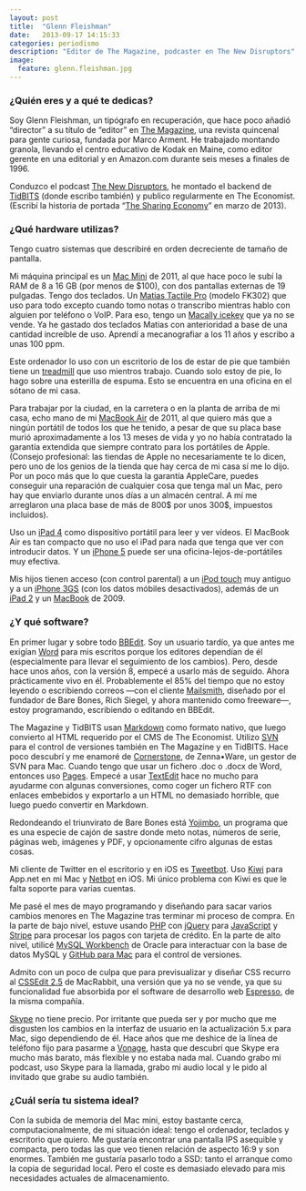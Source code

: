 ```yaml
---
layout: post
title:  "Glenn Fleishman"
date:   2013-09-17 14:15:33
categories: periodismo
description: "Editor de The Magazine, podcaster en The New Disruptors"
image:
  feature: glenn.fleishman.jpg
---
```


### ¿Quién eres y a qué te dedicas?

Soy Glenn Fleishman, un tipógrafo en recuperación, que hace poco añadió
“director” a su título de “editor” en [The Magazine][the-magazine], una revista
quincenal para gente curiosa, fundada por Marco Arment. He trabajado montando
granola, llevando el centro educativo de Kodak en Maine, como editor gerente
en una editorial y en Amazon.com durante seis meses a finales de 1996.

Conduzco el podcast [The New Disruptors][the-new-disruptors], he montado el
backend de [TidBITS][tidbits] (donde escribo también) y publico regularmente en
The Economist. (Escribí la historia de portada
“[The Sharing Economy][the-sharing-economy]” en marzo de 2013).

[the-magazine]: http://the-magazine.org/
[the-new-disruptors]: http://muleradio.net/newdisruptors
[tidbits]: http://tidbits.com/
[the-sharing-economy]: http://www.economist.com/news/technology-quarterly/21572914-collaborative-consumption-technology-makes-it-easier-people-rent-items


### ¿Qué hardware utilizas?

Tengo cuatro sistemas que describiré en orden decreciente de tamaño de pantalla.

Mi máquina principal es un [Mac Mini][mac-mini] de 2011, al que hace poco le
subí la RAM de 8 a 16 GB (por menos de $100), con dos pantallas externas de 19
pulgadas. Tengo dos teclados. Un [Matias Tactile Pro][matias-tactile-pro]
(modelo FK302) que uso para todo excepto cuando tomo notas o transcribo mientras
hablo con alguien por teléfono o VoIP. Para eso, tengo un
[Macally icekey][macally-icekey] que ya no se vende. Ya he gastado dos teclados
Matias con anterioridad a base de una cantidad increíble de uso. Aprendí a
mecanografiar a los 11 años y escribo a unas 100 ppm.

Este ordenador lo uso con un escritorio de los de estar de pie que también tiene
un [treadmill][treadmill] que uso mientros trabajo. Cuando solo estoy de pie, lo
hago sobre una esterilla de espuma. Esto se encuentra en una oficina en el
sótano de mi casa.

Para trabajar por la ciudad, en la carretera o en la planta de arriba de mi
casa, echo mano de mi [MacBook Air][macbook-air] de 2011, al que quiero más que
a ningún portátil de todos los que he tenido, a pesar de que su placa base murió
aproximadamente a los 13 meses de vida y yo no había contratado la garantía
extendida que siempre contrato para los portátiles de Apple. (Consejo
profesional: las tiendas de Apple no necesariamente te lo dicen, pero uno de los
genios de la tienda que hay cerca de mi casa sí me lo dijo. Por un poco más que
lo que cuesta la garantía AppleCare, puedes conseguir una reparación de
cualquier cosa que tenga mal un Mac, pero hay que enviarlo durante unos días a
un almacén central. A mí me arreglaron una placa base de más de 800$ por unos
300$, impuestos incluidos).

Uso un [iPad 4][ipad-4] como dispositivo portátil para leer y ver vídeos. El
MacBook Air es tan compacto que no uso el iPad para nada que tenga que ver con
introducir datos. Y un [iPhone 5][iphone-5] puede ser una
oficina-lejos-de-portátiles muy efectiva.

Mis hijos tienen acceso (con control parental) a un [iPod touch][ipod-touch] muy
antiguo y a un [iPhone 3GS][iphone-3gs] (con los datos móbiles desactivados),
además de un [iPad 2][ipad-2] y un [MacBook][macbook] de 2009.

[mac-mini]: http://www.apple.com/macmini/
[matias-tactile-pro]: http://www.matias.ca/tactilepro/
[macally-icekey]: http://www.newegg.com/Product/Product.aspx?Item=N82E16823160004
[treadmill]: http://www.treaddesk.com/
[macbook-air]: http://www.apple.com/macbookair/
[ipad-4]: http://en.wikipedia.org/wiki/IPad_(4th_generation)
[iphone-5]: http://www.apple.com/iphone/
[ipod-touch]: http://www.apple.com/ipodtouch/
[iphone-3gs]: http://www.apple.com/iphone/iphone-3gs/
[ipad-2]: http://www.apple.com/ipad/
[macbook]: http://www.apple.com/macbook/

### ¿Y qué software?

En primer lugar y sobre todo [BBEdit][bbedit]. Soy un usuario tardío, ya que
antes me exigían [Word][word] para mis escritos porque los editores dependían
de él (especialmente para llevar el seguimiento de los cambios). Pero, desde
hace unos años, con la versión 8, empecé a usarlo más de seguido. Ahora
prácticamente vivo en él. Probablemente el 85% del tiempo que no estoy leyendo o
escribiendo correos —con el cliente [Mailsmith][mailsmith], diseñado por el
fundador de Bare Bones, Rich Siegel, y ahora mantenido como freeware—, estoy
programando, escribiendo o editando en BBEdit.

The Magazine y TidBITS usan [Markdown][markdown] como formato nativo, que luego
convierto al HTML requerido por el CMS de The Economist. Utilizo [SVN][svn] para
el control de versiones también en The Magazine y en TidBITS. Hace poco descubrí
y me enamoré de [Cornerstone][cornerstone], de Zenna•Ware, un gestor de SVN para
Mac. Cuando tengo que usar un fichero .doc o .docx de Word, entonces uso
[Pages][pages]. Empecé a usar [TextEdit][textedit] hace no mucho para ayudarme
con algunas conversiones, como coger un fichero RTF con enlaces embebidos y
exportarlo a un HTML no demasiado horrible, que luego puedo convertir en
Markdown.

Redondeando el triunvirato de Bare Bones está [Yojimbo][yojimbo], un programa
que es una especie de cajón de sastre donde meto notas, números de serie,
páginas web, imágenes y PDF, y opcionamente cifro algunas de estas cosas.

Mi cliente de Twitter en el escritorio y en iOS es [Tweetbot][tweetbot]. Uso
[Kiwi][kiwi] para App.net en mi Mac y [Netbot][netbot] en iOS. Mi único problema
con Kiwi es que le falta soporte para varias cuentas.

Me pasé el mes de mayo programando y diseñando para sacar varios cambios menores
en The Magazine tras terminar mi proceso de compra. En la parte de bajo nivel,
estuve usando [PHP][php] con [jQuery][jquery] para [JavaScript][javascript] y
[Stripe][stripe] para procesar los pagos con tarjeta de crédito. En la parte de
alto nivel, utilicé [MySQL Workbench][mysql-workbench] de Oracle para
interactuar con la base de datos MySQL y [GitHub para Mac][github-for-mac] para
el control de versiones.

Admito con un poco de culpa que para previsualizar y diseñar CSS recurro al
[CSSEdit 2.5][cssedit] de MacRabbit, una versión que ya no se vende, ya que su
funcionalidad fue absorbida por el software de desarrollo web
[Espresso][espresso], de la misma compañía.

[Skype][skype] no tiene precio. Por irritante que pueda ser y por mucho que me
disgusten los cambios en la interfaz de usuario en la actualización 5.x para
Mac, sigo dependiendo de él. Hace años que me deshice de la línea de teléfono
fijo para pasarme a [Vonage][vonage], hasta que descubrí que Skype era mucho más
barato, más flexible y no estaba nada mal. Cuando grabo mi podcast, uso Skype
para la llamada, grabo mi audio local y le pido al invitado que grabe su audio
también.

[bbedit]: http://barebones.com/products/bbedit/
[word]: http://office.microsoft.com/en-us/word/
[mailsmith]: http://www.mailsmith.org/
[markdown]: http://daringfireball.net/projects/markdown/
[svn]: http://subversion.tigris.org/
[cornerstone]: http://zennaware.com/cornerstone/
[pages]: http://www.apple.com/iwork/pages/
[textedit]: http://support.apple.com/kb/HT2523
[yojimbo]: http://barebones.com/products/Yojimbo/
[tweetbot]: http://tapbots.com/software/tweetbot/mac/
[kiwi]: http://kiwi-app.net/
[netbot]: http://tapbots.com/software/netbot/
[php]: http://php.net/
[jquery]: http://jquery.com/
[javascript]: http://www.ecmascript.org/
[stripe]: https://stripe.com/
[mysql-workbench]: https://www.mysql.com/products/workbench/
[github-for-mac]: http://mac.github.com/
[cssedit]: http://macrabbit.com/cssedit/
[espresso]: http://macrabbit.com/espresso/
[skype]: http://www.skype.com/
[vonage]: http://www.vonage.com/

### ¿Cuál sería tu sistema ideal?

Con la subida de memoria del Mac mini, estoy bastante cerca, computacionalmente,
de mi situación ideal: tengo el ordenador, teclados y escritorio que quiero. Me
gustaría encontrar una pantalla IPS asequible y compacta, pero todas las que
veo tienen relación de aspecto 16:9 y son enormes. También me gustaría pasarlo
todo a SSD: tanto el arranque como la copia de seguridad local. Pero el coste es
demasiado elevado para mis necesidades actuales de almacenamiento.
